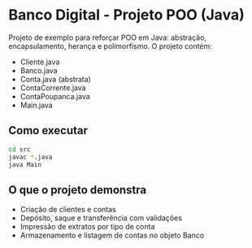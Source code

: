 # Banco Digital - Projeto POO (Java)

Projeto de exemplo para reforçar POO em Java: abstração, encapsulamento, herança e polimorfismo.
O projeto contém:

- Cliente.java
- Banco.java
- Conta.java (abstrata)
- ContaCorrente.java
- ContaPoupanca.java
- Main.java

## Como executar

```bash
cd src
javac *.java
java Main
```

## O que o projeto demonstra

- Criação de clientes e contas
- Depósito, saque e transferência com validações
- Impressão de extratos por tipo de conta
- Armazenamento e listagem de contas no objeto Banco
